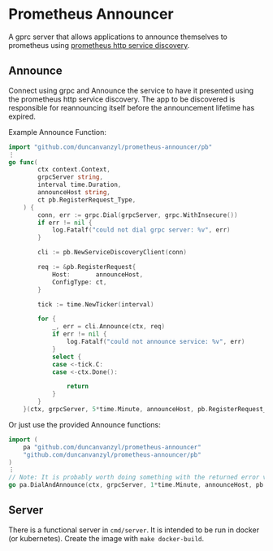 # Prometheus Announcer

A gprc server that allows applications to announce themselves to prometheus 
using [prometheus http service discovery](https://prometheus.io/docs/prometheus/latest/configuration/configuration/#http_sd_config).

## Announce
Connect using grpc and Announce the service to have it presented using the prometheus http service
discovery. The app to be discovered is responsible for reannouncing itself before the announcement 
lifetime has expired.

Example Announce Function:
```go
import "github.com/duncanvanzyl/prometheus-announcer/pb"
⋮
go func(
		ctx context.Context,
		grpcServer string,
		interval time.Duration,
		announceHost string,
		ct pb.RegisterRequest_Type,
	) {
		conn, err := grpc.Dial(grpcServer, grpc.WithInsecure())
		if err != nil {
			log.Fatalf("could not dial grpc server: %v", err)
		}

		cli := pb.NewServiceDiscoveryClient(conn)

		req := &pb.RegisterRequest{
			Host:       announceHost,
			ConfigType: ct,
		}

		tick := time.NewTicker(interval)

		for {
			_, err = cli.Announce(ctx, req)
			if err != nil {
				log.Fatalf("could not announce service: %v", err)
			}
			select {
			case <-tick.C:
			case <-ctx.Done():

				return
			}
		}
	}(ctx, grpcServer, 5*time.Minute, announceHost, pb.RegisterRequest_PIAPP)
```

Or just use the provided Announce functions:
```go
import (
	pa "github.com/duncanvanzyl/prometheus-announcer"
	"github.com/duncanvanzyl/prometheus-announcer/pb"
)
⋮
// Note: It is probably worth doing something with the returned error value...
go pa.DialAndAnnounce(ctx, grpcServer, 1*time.Minute, announceHost, pb.RegisterRequest_APP)
```

## Server
There is a functional server in `cmd/server`. It is intended to be run in docker (or kubernetes). 
Create the image with `make docker-build`.